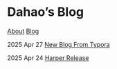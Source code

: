# Dahao’s Blog

[About](./about.html) 	[Blog](./main.html)



2025 Apr 27 	[New Blog From Typora](./blog/20240427-typora-blog)

2025 Apr 24 	[Harper Release](./blog/20240424-harper-release/main.html)